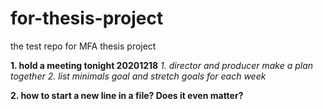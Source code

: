 # for-thesis-project
the test repo for MFA thesis project

**1. hold a meeting tonight 20201218**
    _1. director and producer make a plan together_
    _2. list minimals goal and stretch goals for each week_

**2. how to start a new line in a file? Does it even matter?**
